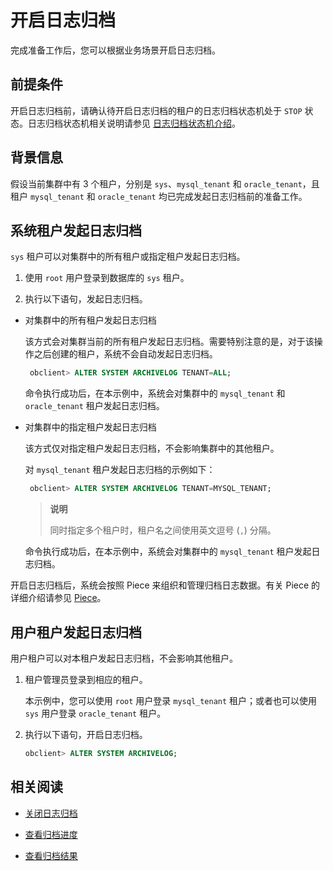 # 开启日志归档

完成准备工作后，您可以根据业务场景开启日志归档。

## 前提条件

开启日志归档前，请确认待开启日志归档的租户的日志归档状态机处于 `STOP` 状态。日志归档状态机相关说明请参见 [日志归档状态机介绍](../300.log-archive/400.status-of-different-logs.md)。

## 背景信息

假设当前集群中有 3 个租户，分别是 `sys`、`mysql_tenant` 和 `oracle_tenant`，且租户 `mysql_tenant` 和 `oracle_tenant` 均已完成发起日志归档前的准备工作。

## 系统租户发起日志归档

`sys` 租户可以对集群中的所有租户或指定租户发起日志归档。

1. 使用 `root` 用户登录到数据库的 `sys` 租户。

2. 执行以下语句，发起日志归档。

* 对集群中的所有租户发起日志归档

    该方式会对集群当前的所有租户发起日志归档。需要特别注意的是，对于该操作之后创建的租户，系统不会自动发起日志归档。

    ```sql
     obclient> ALTER SYSTEM ARCHIVELOG TENANT=ALL;
    ```

    命令执行成功后，在本示例中，系统会对集群中的 `mysql_tenant` 和 `oracle_tenant` 租户发起日志归档。

* 对集群中的指定租户发起日志归档

    该方式仅对指定租户发起日志归档，不会影响集群中的其他租户。

    对 `mysql_tenant` 租户发起日志归档的示例如下：

    ```sql
     obclient> ALTER SYSTEM ARCHIVELOG TENANT=MYSQL_TENANT;
    ```

    >**说明**
    >
    >同时指定多个租户时，租户名之间使用英文逗号 (`,`) 分隔。

    命令执行成功后，在本示例中，系统会对集群中的 `mysql_tenant` 租户发起日志归档。

开启日志归档后，系统会按照 Piece 来组织和管理归档日志数据。有关 Piece 的详细介绍请参见 [Piece](../300.log-archive/500.concept-of-log-backup-piece.md)。

## 用户租户发起日志归档

用户租户可以对本租户发起日志归档，不会影响其他租户。

1. 租户管理员登录到相应的租户。

    本示例中，您可以使用 `root` 用户登录 `mysql_tenant` 租户；或者也可以使用 `sys` 用户登录 `oracle_tenant` 租户。

2. 执行以下语句，开启日志归档。

    ```sql
    obclient> ALTER SYSTEM ARCHIVELOG;
    ```

## 相关阅读

* [关闭日志归档](../300.log-archive/300.stop-log-backup.md)

* [查看归档进度](../300.log-archive/600.view-log-backup-progress.md)

* [查看归档结果](../300.log-archive/700.view-log-backup-history.md)

